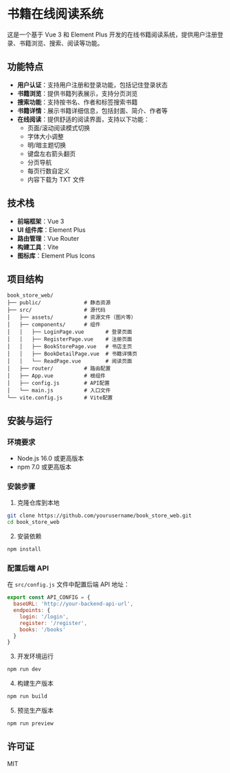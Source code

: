 # 书籍在线阅读系统

这是一个基于 Vue 3 和 Element Plus 开发的在线书籍阅读系统，提供用户注册登录、书籍浏览、搜索、阅读等功能。

## 功能特点

- **用户认证**：支持用户注册和登录功能，包括记住登录状态
- **书籍浏览**：提供书籍列表展示，支持分页浏览
- **搜索功能**：支持按书名、作者和标签搜索书籍
- **书籍详情**：展示书籍详细信息，包括封面、简介、作者等
- **在线阅读**：提供舒适的阅读界面，支持以下功能：
  - 页面/滚动阅读模式切换
  - 字体大小调整
  - 明/暗主题切换
  - 键盘左右箭头翻页
  - 分页导航
  - 每页行数自定义
  - 内容下载为 TXT 文件

## 技术栈

- **前端框架**：Vue 3
- **UI 组件库**：Element Plus
- **路由管理**：Vue Router
- **构建工具**：Vite
- **图标库**：Element Plus Icons

## 项目结构

```
book_store_web/
├── public/              # 静态资源
├── src/                 # 源代码
│   ├── assets/          # 资源文件（图片等）
│   ├── components/      # 组件
│   │   ├── LoginPage.vue       # 登录页面
│   │   ├── RegisterPage.vue    # 注册页面
│   │   ├── BookStorePage.vue   # 书店主页
│   │   ├── BookDetailPage.vue  # 书籍详情页
│   │   └── ReadPage.vue        # 阅读页面
│   ├── router/          # 路由配置
│   ├── App.vue          # 根组件
│   ├── config.js        # API配置
│   └── main.js          # 入口文件
└── vite.config.js       # Vite配置
```

## 安装与运行

### 环境要求

- Node.js 16.0 或更高版本
- npm 7.0 或更高版本

### 安装步骤

1. 克隆仓库到本地

```bash
git clone https://github.com/yourusername/book_store_web.git
cd book_store_web
```

2. 安装依赖

```bash
npm install
```

### 配置后端 API

在 `src/config.js` 文件中配置后端 API 地址：

```javascript
export const API_CONFIG = {
  baseURL: 'http://your-backend-api-url',
  endpoints: {
    login: '/login',
    register: '/register',
    books: '/books'
  }
}
```
3. 开发环境运行

```bash
npm run dev
```

4. 构建生产版本

```bash
npm run build
```

5. 预览生产版本

```bash
npm run preview
```

## 许可证

MIT